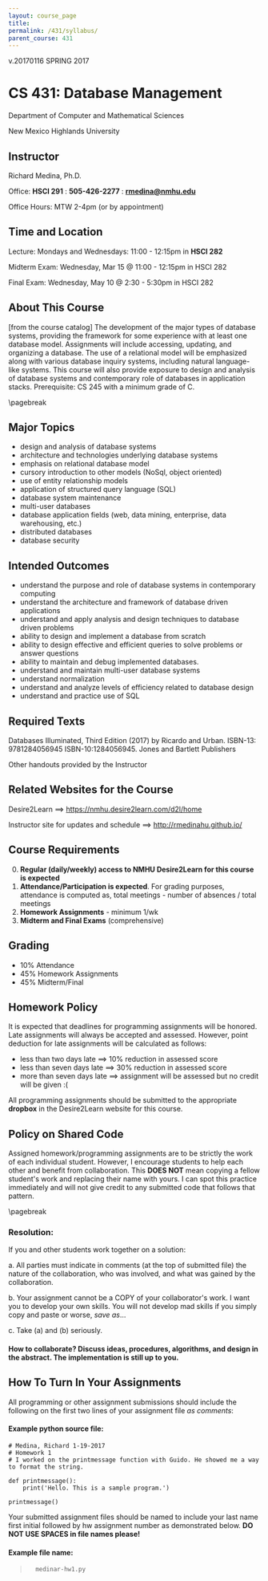 ```yaml
---
layout: course_page
title: 
permalink: /431/syllabus/
parent_course: 431
---
```


v.20170116 SPRING 2017

# CS 431: Database Management

Department of Computer and Mathematical Sciences

New Mexico Highlands University

## Instructor
Richard Medina, Ph.D. 

Office: **HSCI 291** : **505-426-2277** : **rmedina@nmhu.edu**

Office Hours: MTW 2-4pm (or by appointment)

## Time and Location
Lecture: Mondays and Wednesdays: 11:00 - 12:15pm in **HSCI 282** 

Midterm Exam: Wednesday, Mar 15 @ 11:00 - 12:15pm in HSCI 282

Final Exam: Wednesday, May 10 @ 2:30 - 5:30pm in HSCI 282

## About This Course
[from the course catalog] The development of the major types of database systems, providing the framework for some experience with at least one database model. Assignments will include accessing, updating, and organizing a database.  The use of a relational model will be emphasized along with various database inquiry systems, including natural language-like systems. This course will also provide exposure to design and analysis of database systems and contemporary role of databases in application stacks. Prerequisite: CS 245 with a minimum grade of C. 

\pagebreak

## Major Topics
* design and analysis of database systems
* architecture and technologies underlying database systems
* emphasis on relational database model
* cursory introduction to other models (NoSql, object oriented)
* use of entity relationship models
* application of structured query language (SQL)
* database system maintenance
* multi-user databases
* database application fields (web, data mining, enterprise, data warehousing, etc.)
* distributed databases
* database security

## Intended Outcomes
* understand the purpose and role of database systems in contemporary computing
* understand the architecture and framework of database driven applications
* understand and apply analysis and design techniques to database driven problems
* ability to design and implement a database from scratch
* ability to design effective and efficient queries to solve problems or answer questions
* ability to maintain and debug implemented databases.
* understand and maintain multi-user database systems
* understand normalization
* understand and analyze levels of efficiency related to database design
* understand and practice use of SQL 

## Required Texts
Databases Illuminated, Third Edition (2017) by Ricardo and Urban. ISBN-13: 9781284056945
ISBN-10:1284056945. Jones and Bartlett Publishers

Other handouts provided by the Instructor

## Related Websites for the Course
Desire2Learn ==> https://nmhu.desire2learn.com/d2l/home

Instructor site for updates and schedule ==> http://rmedinahu.github.io/

## Course Requirements
0. **Regular (daily/weekly) access to NMHU Desire2Learn for this course is expected**
1. **Attendance/Participation is expected**. For grading purposes, attendance is computed as, total meetings - number of absences / total meetings
2. **Homework Assignments** - minimum 1/wk
3. **Midterm and Final Exams** (comprehensive)

## Grading
* 10%	Attendance
* 45%	Homework Assignments 
* 45%	Midterm/Final

## Homework Policy
It is expected that deadlines for programming assignments will be honored. Late assignments will always be accepted and assessed. However, point deduction for late assignments will be calculated as follows:

* less than two days late ==> 10% reduction in assessed score
* less than seven days late ==> 30% reduction in assessed score
* more than seven days late ==> assignment will be assessed but no credit will be given :(

All programming assignments should be submitted to the appropriate **dropbox** in the Desire2Learn website for this course.

## Policy on Shared Code
Assigned homework/programming assignments are to be strictly the work of each individual student. However, I encourage students to help each other and benefit from collaboration. This **DOES NOT** mean copying a fellow student's work and replacing their name with yours. I can spot this practice immediately and will not give credit to any submitted code that follows that pattern.

\pagebreak

### Resolution:
If you and other students work together on a solution:

a. All parties must indicate in comments (at the top of submitted file) the nature of the collaboration, who was involved, and what was gained by the collaboration.

b. Your assignment cannot be a COPY of your collaborator's work. I want you to develop your own skills. You will not develop mad skills if you simply copy and paste or worse, *save as*...

c. Take (a) and (b) seriously.

#### How to collaborate? Discuss ideas, procedures, algorithms, and design in the abstract. The implementation is still up to you.

## How To Turn In Your Assignments

All programming or other assignment submissions should include the following on the first two lines of your assignment file *as comments*:

#### Example python source file:

    # Medina, Richard 1-19-2017
    # Homework 1
    # I worked on the printmessage function with Guido. He showed me a way to format the string.

    def printmessage():
	    print('Hello. This is a sample program.')

    printmessage()

Your submitted assignment files should be named to include your last name first initial followed by hw assignment number as demonstrated below. **DO NOT USE SPACES in file names please!**

#### Example file name:

>		medinar-hw1.py




